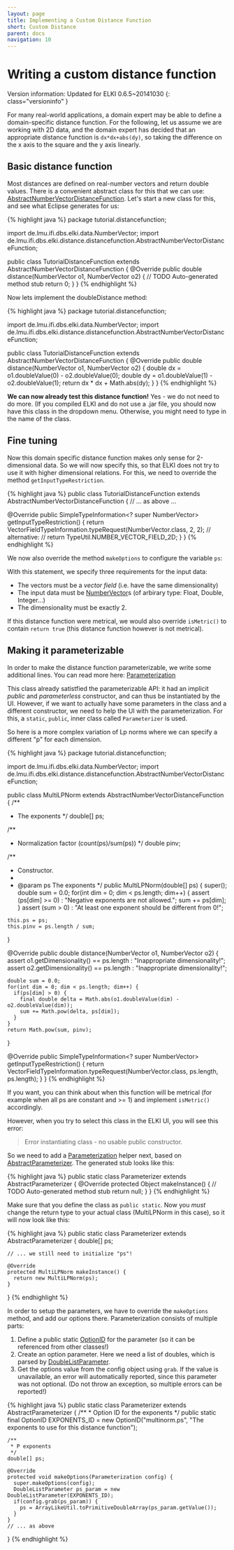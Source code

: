 ```yaml
---
layout: page
title: Implementing a Custom Distance Function
short: Custom Distance
parent: docs
navigation: 10
---
```



Writing a custom distance function
==================================

Version information: Updated for ELKI 0.6.5~20141030
{: class="versioninfo" }

For many real-world applications, a domain expert may be able to define a domain-specific distance function. For the following, let us assume we are working with 2D data, and the domain expert has decided that an appropriate distance function is `dx*dx+abs(dy)`, so taking the difference on the x axis to the square and the y axis linearly.

Basic distance function
-----------------------

Most distances are defined on real-number vectors and return double values. There is a convenient abstract class for this that we can use: [AbstractNumberVectorDistanceFunction](/releases/current/doc/de/lmu/ifi/dbs/elki/distance/distancefunction/AbstractNumberVectorDistanceFunction.html). Let's start a new class for this, and see what Eclipse generates for us:

{% highlight java %}
package tutorial.distancefunction;

import de.lmu.ifi.dbs.elki.data.NumberVector;
import de.lmu.ifi.dbs.elki.distance.distancefunction.AbstractNumberVectorDistanceFunction;

public class TutorialDistanceFunction extends AbstractNumberVectorDistanceFunction {
  @Override
  public double distance(NumberVector o1, NumberVector o2) {
    // TODO Auto-generated method stub
    return 0;
  }
}
{% endhighlight %}

Now lets implement the doubleDistance method:

{% highlight java %}
package tutorial.distancefunction;

import de.lmu.ifi.dbs.elki.data.NumberVector;
import de.lmu.ifi.dbs.elki.distance.distancefunction.AbstractNumberVectorDistanceFunction;

public class TutorialDistanceFunction extends AbstractNumberVectorDistanceFunction {
  @Override
  public double distance(NumberVector o1, NumberVector o2) {
    double dx = o1.doubleValue(0) - o2.doubleValue(0);
    double dy = o1.doubleValue(1) - o2.doubleValue(1);
    return dx * dx + Math.abs(dy);
  }
}
{% endhighlight %}

**We can now already test this distance function!** Yes - we do not need to do more. (If you compiled ELKI and do not use a .jar file, you should now have this class in the dropdown menu. Otherwise, you might need to type in the name of the class.

Fine tuning
-----------

Now this domain specific distance function makes only sense for 2-dimensional data. So we will now specify this, so that ELKI does not try to use it with higher dimensional relations. For this, we need to override the method `getInputTypeRestriction`.

{% highlight java %}
public class TutorialDistanceFunction extends AbstractNumberVectorDistanceFunction {
  // ... as above ...

  @Override
  public SimpleTypeInformation<? super NumberVector> getInputTypeRestriction() {
    return VectorFieldTypeInformation.typeRequest(NumberVector.class, 2, 2);
    // alternative:
    // return TypeUtil.NUMBER_VECTOR_FIELD_2D;
  }
}
{% endhighlight %}

We now also override the method `makeOptions` to configure the variable `ps`:

With this statement, we specify three requirements for the input data:

* The vectors must be a *vector field* (i.e. have the same dimensionality)
* The input data must be [NumberVector](/releases/current/doc/de/lmu/ifi/dbs/elki/data/NumberVector.html)s (of arbirary type: Float, Double, Integer...)
* The dimensionality must be exactly 2.

If this distance function were metrical, we would also override `isMetric()` to contain `return true` (this distance function however is not metrical).

Making it parameterizable
-------------------------

In order to make the distance function parameterizable, we write some additional lines. You can read more here: [Parameterization](/dev/parameterization)

This class already satistfied the parameterizable API: it had an implicit *public* and *parameterless* constructor, and can thus be instantiated by the UI. However, if we want to actually have some parameters in the class and a different constructor, we need to help the UI with the parameterization. For this, a `static`, `public`, inner class called `Parameterizer` is used.

So here is a more complex variation of Lp norms where we can specify a different "p" for each dimension.

{% highlight java %}
package tutorial.distancefunction;

import de.lmu.ifi.dbs.elki.data.NumberVector;
import de.lmu.ifi.dbs.elki.distance.distancefunction.AbstractNumberVectorDistanceFunction;

public class MultiLPNorm extends AbstractNumberVectorDistanceFunction {
  /**
   * The exponents
   */
  double[] ps;

  /**
   * Normalization factor (count(ps)/sum(ps))
   */
  double pinv;

  /**
   * Constructor.
   * 
   * @param ps The exponents
   */
  public MultiLPNorm(double[] ps) {
    super();
    double sum = 0.0;
    for(int dim = 0; dim < ps.length; dim++) {
      assert (ps[dim] >= 0) : "Negative exponents are not allowed.";
      sum += ps[dim];
    }
    assert (sum > 0) : "At least one exponent should be different from 0!";

    this.ps = ps;
    this.pinv = ps.length / sum;
  }

  @Override
  public double distance(NumberVector o1, NumberVector o2) {
    assert o1.getDimensionality() == ps.length : "Inappropriate dimensionality!";
    assert o2.getDimensionality() == ps.length : "Inappropriate dimensionality!";

    double sum = 0.0;
    for(int dim = 0; dim < ps.length; dim++) {
      if(ps[dim] > 0) {
        final double delta = Math.abs(o1.doubleValue(dim) - o2.doubleValue(dim));
        sum += Math.pow(delta, ps[dim]);
      }
    }
    return Math.pow(sum, pinv);
  }

  @Override
  public SimpleTypeInformation<? super NumberVector> getInputTypeRestriction() {
    return VectorFieldTypeInformation.typeRequest(NumberVector.class, ps.length, ps.length);
  }
}
{% endhighlight %}

If you want, you can think about when this function will be metrical (for example when all ps are constant and &gt;= 1) and implement `isMetric()` accordingly.

However, when you try to select this class in the ELKI UI, you will see this error:

> Error instantiating class - no usable public constructor.

So we need to add a [Parameterization](/dev/parameterization) helper next, based on [AbstractParameterizer](/releases/current/doc/de/lmu/ifi/dbs/elki/utilities/optionhandling/AbstractParameterizer.html). The generated stub looks like this:

{% highlight java %}
  public static class Parameterizer extends AbstractParameterizer {
    @Override
    protected Object makeInstance() {
      // TODO Auto-generated method stub
      return null;
    }
  }
{% endhighlight %}

Make sure that you define the class as `public static`. Now you *must* change the return type to your actual class (MultiLPNorm in this case), so it will now look like this:

{% highlight java %}
  public static class Parameterizer extends AbstractParameterizer {
    double[] ps;

    // ... we still need to initialize "ps"!
    
    @Override
    protected MultiLPNorm makeInstance() {
      return new MultiLPNorm(ps);
    }
  }
{% endhighlight %}

In order to setup the parameters, we have to override the `makeOptions` method, and add our options there. Parameterization consists of multiple parts:

1. Define a public static [OptionID](/releases/current/doc/de/lmu/ifi/dbs/elki/utilities/optionhandling/OptionID.html) for the parameter (so it can be referenced from other classes!)
2. Create an option parameter. Here we need a list of doubles, which is parsed by [DoubleListParameter](/releases/current/doc/de/lmu/ifi/dbs/elki/utilities/optionhandling/parameters/DoubleListParameter.html).
3. Get the options value from the config object using `grab`. If the value is unavailable, an error will automatically reported, since this parameter was not optional. (Do not throw an exception, so multiple errors can be reported!)

{% highlight java %}
  public static class Parameterizer extends AbstractParameterizer {
    /**
     * Option ID for the exponents
     */
    public static final OptionID EXPONENTS_ID = new OptionID("multinorm.ps",
        "The exponents to use for this distance function");

    /**
     * P exponents
     */
    double[] ps;

    @Override
    protected void makeOptions(Parameterization config) {
      super.makeOptions(config);
      DoubleListParameter ps_param = new DoubleListParameter(EXPONENTS_ID);
      if(config.grab(ps_param)) {
        ps = ArrayLikeUtil.toPrimitiveDoubleArray(ps_param.getValue());
      }
    }
    // ... as above
  }
{% endhighlight %}

